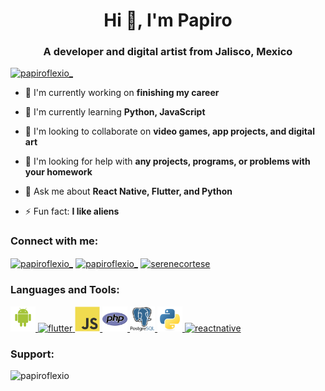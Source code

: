 <h1 align="center">Hi 👋, I'm Papiro</h1>
<h3 align="center">A developer and digital artist from Jalisco, Mexico</h3>

<p align="left"> <a href="https://twitter.com/papiroflexio_" target="blank"><img src="https://img.shields.io/twitter/follow/papiroflexio_?logo=twitter&style=for-the-badge" alt="papiroflexio_" /></a> </p>

- 🔭 I'm currently working on **finishing my career**

- 🌱 I'm currently learning **Python, JavaScript**

- 👯 I'm looking to collaborate on **video games, app projects, and digital art**

- 🤝 I'm looking for help with **any projects, programs, or problems with your homework**

- 💬 Ask me about **React Native, Flutter, and Python**

- ⚡ Fun fact: **I like aliens**

<h3 align="left">Connect with me:</h3>
<p align="left">
  <a href="https://twitter.com/papiroflexio_" target="blank"><img align="center" src="https://raw.githubusercontent.com/rahuldkjain/github-profile-readme-generator/master/src/images/icons/Social/twitter.svg" alt="papiroflexio_" height="30" width="40" /></a>
  <a href="https://instagram.com/papiroflexio_" target="blank"><img align="center" src="https://raw.githubusercontent.com/rahuldkjain/github-profile-readme-generator/master/src/images/icons/Social/instagram.svg" alt="papiroflexio_" height="30" width="40" /></a>
  <a href="https://auth.geeksforgeeks.org/user/serenecortese" target="blank"><img align="center" src="https://raw.githubusercontent.com/rahuldkjain/github-profile-readme-generator/master/src/images/icons/Social/geeks-for-geeks.svg" alt="serenecortese" height="30" width="40" /></a>
</p>

<h3 align="left">Languages and Tools:</h3>
<p align="left"> 
  <a href="https://developer.android.com" target="_blank" rel="noreferrer"> 
    <img src="https://raw.githubusercontent.com/devicons/devicon/master/icons/android/android-original-wordmark.svg" alt="android" width="40" height="40"/> 
  </a> 
  <a href="https://flutter.dev" target="_blank" rel="noreferrer"> 
    <img src="https://www.vectorlogo.zone/logos/flutterio/flutterio-icon.svg" alt="flutter" width="40" height="40"/> 
  </a> 
  <a href="https://developer.mozilla.org/en-US/docs/Web/JavaScript" target="_blank" rel="noreferrer"> 
    <img src="https://raw.githubusercontent.com/devicons/devicon/master/icons/javascript/javascript-original.svg" alt="javascript" width="40" height="40"/> 
  </a> 
  <a href="https://www.php.net" target="_blank" rel="noreferrer"> 
    <img src="https://raw.githubusercontent.com/devicons/devicon/master/icons/php/php-original.svg" alt="php" width="40" height="40"/> 
  </a> 
  <a href="https://www.postgresql.org" target="_blank" rel="noreferrer"> 
    <img src="https://raw.githubusercontent.com/devicons/devicon/master/icons/postgresql/postgresql-original-wordmark.svg" alt="postgresql" width="40" height="40"/> 
  </a> 
  <a href="https://www.python.org" target="_blank" rel="noreferrer"> 
    <img src="https://raw.githubusercontent.com/devicons/devicon/master/icons/python/python-original.svg" alt="python" width="40" height="40"/> 
  </a> 
  <a href="https://reactnative.dev/" target="_blank" rel="noreferrer"> 
    <img src="https://reactnative.dev/img/header_logo.svg" alt="reactnative" width="40" height="40"/> 
  </a> 
</p>

<h3 align="left">Support:</h3>
<p><a href="https://ko-fi.com/papiroflexio"> <img align="left" src="https://cdn.ko-fi.com/cdn/kofi3.png?v=3" height="50" width="210" alt="papiroflexio" /></a></p><br><br>



